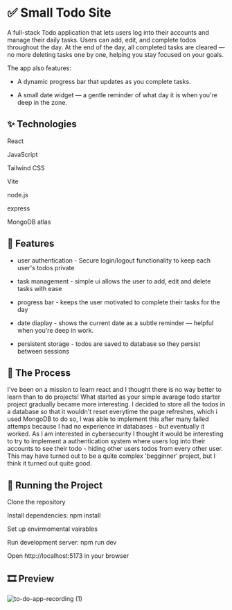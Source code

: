 # ✅ Small Todo Site
A full-stack Todo application that lets users log into their accounts and manage their daily tasks. Users can add, edit, and complete todos throughout the day. At the end of the day, all completed tasks are cleared — no more deleting tasks one by one, helping you stay focused on your goals.

The app also features:
- A dynamic progress bar that updates as you complete tasks.

- A small date widget — a gentle reminder of what day it is when you're deep in the zone.

## ✨ Technologies
React

JavaScript

Tailwind CSS

Vite

node.js

express

MongoDB atlas

## 🚀 Features
- user authentication - Secure login/logout functionality to keep each user's todos private

- task management - simple ui allows the user to add, edit and delete tasks with ease

- progress bar - keeps the user motivated to complete their tasks for the day

- date diaplay - shows the current date as a subtle reminder — helpful when you're deep in work.

- persistent storage - todos are saved to database so they persist between sessions


## 📍 The Process
I've been on a mission to learn react and I thought there is no way better to learn than to do projects! What started as your simple avarage todo starter project gradually became more interesting. I decided to store all the todos in a database so that it wouldn't
reset everytime the page refreshes, which i used MongoDB to do so, I was able to implement this after many failed attemps because I had no experience in databases - but eventually it worked. As I am interested in cybersecurity I thought it would be interesting to
try to implement a authentication system where users log into their accounts to see their todo - hiding other users todos from every other user. This may have turned out to be a quite complex 'begginner' project, but I think it turned out quite good.

## 🚦 Running the Project
Clone the repository

Install dependencies: npm install

Set up envirmomental vairables

Run development server: npm run dev

Open http://localhost:5173 in your browser

## 🎞️ Preview
![to-do-app-recording (1)](https://github.com/user-attachments/assets/e221cc15-0768-45c5-8c43-9959b1b4c27f)
